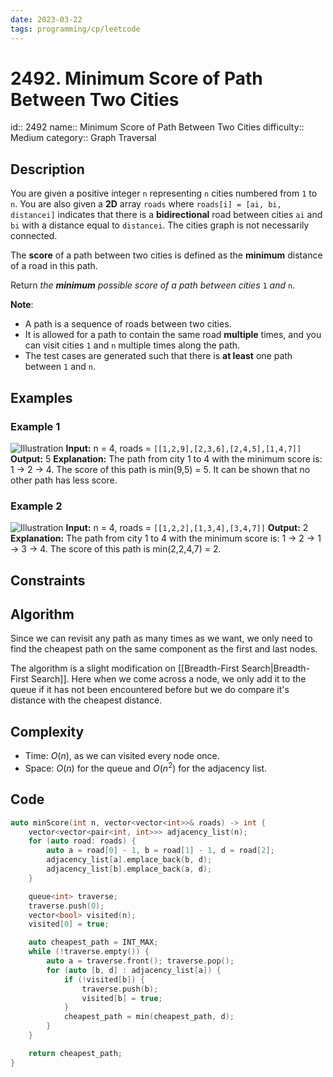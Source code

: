 ```yaml
---
date: 2023-03-22
tags: programming/cp/leetcode
---
```


# 2492. Minimum Score of Path Between Two Cities 

id:: 2492
name:: Minimum Score of Path Between Two Cities
difficulty:: Medium
category:: Graph Traversal

## Description
You are given a positive integer `n` representing `n` cities numbered from `1` to `n`. You are also given a **2D** array `roads` where `roads[i] = [ai, bi, distancei]` indicates that there is a **bidirectional** road between cities `ai` and `bi` with a distance equal to `distancei`. The cities graph is not necessarily connected.

The **score** of a path between two cities is defined as the **minimum** distance of a road in this path.

Return _the **minimum** possible score of a path between cities_ `1` _and_ `n`.

**Note**:
-   A path is a sequence of roads between two cities.
-   It is allowed for a path to contain the same road **multiple** times, and you can visit cities `1` and `n` multiple times along the path.
-   The test cases are generated such that there is **at least** one path between `1` and `n`.

## Examples
### Example 1
![Illustration](https://assets.leetcode.com/uploads/2022/10/12/graph11.png)
**Input:** n = 4, roads = `[[1,2,9],[2,3,6],[2,4,5],[1,4,7]]`
**Output:** 5
**Explanation:** The path from city 1 to 4 with the minimum score is: 1 -> 2 -> 4. The score of this path is min(9,5) = 5.
It can be shown that no other path has less score.

### Example 2
![Illustration](https://assets.leetcode.com/uploads/2022/10/12/graph22.png)
**Input:** n = 4, roads = `[[1,2,2],[1,3,4],[3,4,7]]`
**Output:** 2
**Explanation:** The path from city 1 to 4 with the minimum score is: 1 -> 2 -> 1 -> 3 -> 4. The score of this path is min(2,2,4,7) = 2.

## Constraints

## Algorithm
Since we can revisit any path as many times as we want, we only need to find the cheapest path on the same component as the first and last nodes.

The algorithm is a slight modification on [[Breadth-First Search|Breadth-First Search]]. Here when we come across a node, we only add it to the queue if it has not been encountered before but we do compare it's distance with the cheapest distance.

## Complexity
- Time: $O(n)$, as we can visited every node once.
- Space: $O(n)$ for the queue and $O(n^2)$ for the adjacency list.

## Code
```cpp
auto minScore(int n, vector<vector<int>>& roads) -> int {
	vector<vector<pair<int, int>>> adjacency_list(n);
	for (auto road: roads) {
		auto a = road[0] - 1, b = road[1] - 1, d = road[2];
		adjacency_list[a].emplace_back(b, d);
		adjacency_list[b].emplace_back(a, d);
	}

	queue<int> traverse;
	traverse.push(0);
	vector<bool> visited(n);
	visited[0] = true;

	auto cheapest_path = INT_MAX;
	while (!traverse.empty()) {
		auto a = traverse.front(); traverse.pop();
		for (auto [b, d] : adjacency_list[a]) {
			if (!visited[b]) {
				traverse.push(b);
				visited[b] = true;
			}
			cheapest_path = min(cheapest_path, d);
		}
	}

	return cheapest_path;
}
```